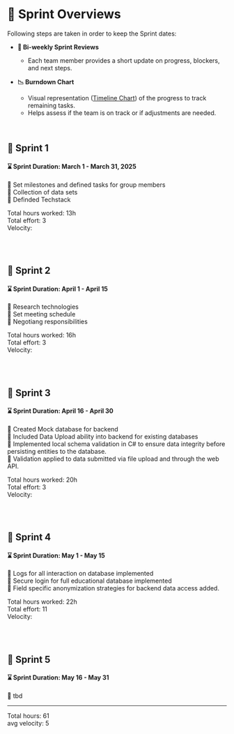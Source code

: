 # :running: Sprint Overviews

Following steps are taken in order to keep the Sprint dates:  
- **📅 Bi-weekly Sprint Reviews**  
  - Each team member provides a short update on progress, blockers, and next steps. 

- **📉 Burndown Chart**  
  - Visual representation ([Timeline Chart](https://github.com/riosarah/AiKita.Planning/blob/main/README.md))  of the progress to track remaining tasks.  
  - Helps assess if the team is on track or if adjustments are needed. 

<br>

## :calendar: Sprint 1
#### :hourglass: Sprint Duration: March 1 - March 31, 2025  
:round_pushpin: Set milestones and defined tasks for group members  
:round_pushpin: Collection of data sets  
:round_pushpin: Definded Techstack

Total hours worked: 13h  
Total effort: 3  
Velocity:

<br>
<br>

## :calendar: Sprint 2
#### :hourglass: Sprint Duration: April 1 - April 15  
:round_pushpin: Research technologies  
:round_pushpin: Set meeting schedule  
:round_pushpin: Negotiang responsibilities  

Total hours worked: 16h  
Total effort: 3  
Velocity:

<br>
<br>

## :calendar: Sprint 3
#### :hourglass: Sprint Duration: April 16 - April 30  
:round_pushpin: Created Mock database for backend <br>
:round_pushpin: Included Data Upload ability into backend for existing databases <br>
:round_pushpin: Implemented local schema validation in C# to ensure data integrity before persisting entities to the database. <br>
:round_pushpin: Validation applied to data submitted via file upload and through the web API. <br>

Total hours worked:  20h  
Total effort: 3  
Velocity:

<br>
<br>

## :calendar: Sprint 4
#### :hourglass: Sprint Duration: May 1 - May 15  
:round_pushpin: Logs for all interaction on database implemented <br>
:round_pushpin: Secure login for full educational database implemented <br>
:round_pushpin: Field specific anonymization strategies for backend data access added. <br>

Total hours worked: 22h  
Total effort:  11  
Velocity:

<br>
<br>

## :calendar: Sprint 5
#### :hourglass: Sprint Duration: May 16 - May 31 
:round_pushpin: tbd <br>


---
Total hours: 61  
avg velocity: 5
